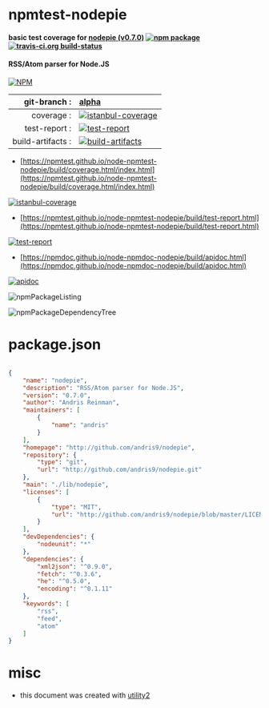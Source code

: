 # npmtest-nodepie

#### basic test coverage for  [nodepie (v0.7.0)](http://github.com/andris9/nodepie)  [![npm package](https://img.shields.io/npm/v/npmtest-nodepie.svg?style=flat-square)](https://www.npmjs.org/package/npmtest-nodepie) [![travis-ci.org build-status](https://api.travis-ci.org/npmtest/node-npmtest-nodepie.svg)](https://travis-ci.org/npmtest/node-npmtest-nodepie)

#### RSS/Atom parser for Node.JS

[![NPM](https://nodei.co/npm/nodepie.png?downloads=true&downloadRank=true&stars=true)](https://www.npmjs.com/package/nodepie)

| git-branch : | [alpha](https://github.com/npmtest/node-npmtest-nodepie/tree/alpha)|
|--:|:--|
| coverage : | [![istanbul-coverage](https://npmtest.github.io/node-npmtest-nodepie/build/coverage.badge.svg)](https://npmtest.github.io/node-npmtest-nodepie/build/coverage.html/index.html)|
| test-report : | [![test-report](https://npmtest.github.io/node-npmtest-nodepie/build/test-report.badge.svg)](https://npmtest.github.io/node-npmtest-nodepie/build/test-report.html)|
| build-artifacts : | [![build-artifacts](https://npmtest.github.io/node-npmtest-nodepie/glyphicons_144_folder_open.png)](https://github.com/npmtest/node-npmtest-nodepie/tree/gh-pages/build)|

- [https://npmtest.github.io/node-npmtest-nodepie/build/coverage.html/index.html](https://npmtest.github.io/node-npmtest-nodepie/build/coverage.html/index.html)

[![istanbul-coverage](https://npmtest.github.io/node-npmtest-nodepie/build/screenCapture.buildCi.browser.%252Ftmp%252Fbuild%252Fcoverage.lib.html.png)](https://npmtest.github.io/node-npmtest-nodepie/build/coverage.html/index.html)

- [https://npmtest.github.io/node-npmtest-nodepie/build/test-report.html](https://npmtest.github.io/node-npmtest-nodepie/build/test-report.html)

[![test-report](https://npmtest.github.io/node-npmtest-nodepie/build/screenCapture.buildCi.browser.%252Ftmp%252Fbuild%252Ftest-report.html.png)](https://npmtest.github.io/node-npmtest-nodepie/build/test-report.html)

- [https://npmdoc.github.io/node-npmdoc-nodepie/build/apidoc.html](https://npmdoc.github.io/node-npmdoc-nodepie/build/apidoc.html)

[![apidoc](https://npmdoc.github.io/node-npmdoc-nodepie/build/screenCapture.buildCi.browser.%252Ftmp%252Fbuild%252Fapidoc.html.png)](https://npmdoc.github.io/node-npmdoc-nodepie/build/apidoc.html)

![npmPackageListing](https://npmtest.github.io/node-npmtest-nodepie/build/screenCapture.npmPackageListing.svg)

![npmPackageDependencyTree](https://npmtest.github.io/node-npmtest-nodepie/build/screenCapture.npmPackageDependencyTree.svg)



# package.json

```json

{
    "name": "nodepie",
    "description": "RSS/Atom parser for Node.JS",
    "version": "0.7.0",
    "author": "Andris Reinman",
    "maintainers": [
        {
            "name": "andris"
        }
    ],
    "homepage": "http://github.com/andris9/nodepie",
    "repository": {
        "type": "git",
        "url": "http://github.com/andris9/nodepie.git"
    },
    "main": "./lib/nodepie",
    "licenses": [
        {
            "type": "MIT",
            "url": "http://github.com/andris9/nodepie/blob/master/LICENSE"
        }
    ],
    "devDependencies": {
        "nodeunit": "*"
    },
    "dependencies": {
        "xml2json": "^0.9.0",
        "fetch": "^0.3.6",
        "he": "^0.5.0",
        "encoding": "^0.1.11"
    },
    "keywords": [
        "rss",
        "feed",
        "atom"
    ]
}
```



# misc
- this document was created with [utility2](https://github.com/kaizhu256/node-utility2)
